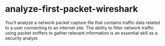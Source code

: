 # analyze-first-packet-wireshark
You’ll analyze a network packet capture file that contains traffic data related to a user connecting to an internet site. The ability to filter network traffic using packet sniffers to gather relevant information is an essential skill as a security analyst.
